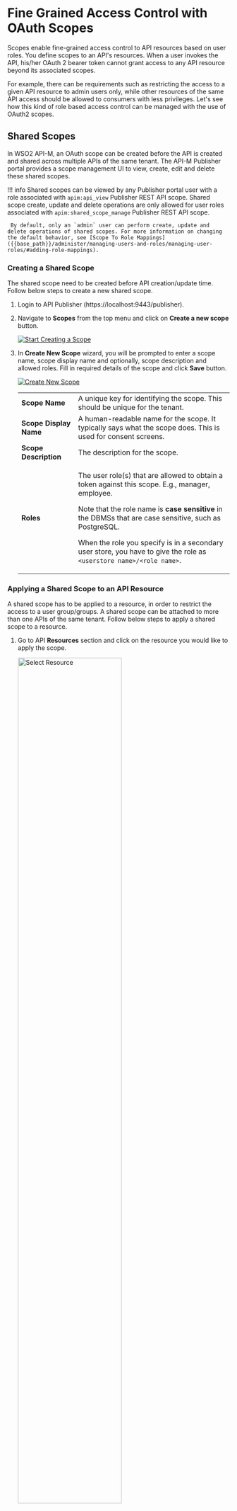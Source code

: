 # Fine Grained Access Control with OAuth Scopes

Scopes enable fine-grained access control to API resources based on user roles. You define scopes to an API's resources. When a user invokes the API, his/her OAuth 2 bearer token cannot grant access to any API resource beyond its associated scopes.

For example, there can be requirements such as restricting the access to a given API resource to admin users only, while other resources of the same API access should be allowed to consumers with less privileges. Let's see how this kind of role based access control can be managed with the use of OAuth2 scopes.

## Shared Scopes

In WSO2 API-M, an OAuth scope can be created before the API is created and shared across multiple APIs of the same tenant. The API-M Publisher portal provides a scope management UI to view, create, edit and delete these shared scopes. 

!!! info
     Shared scopes can be viewed by any Publisher portal user with a role associated with `apim:api_view` Publisher 
     REST API scope. Shared scope create, update and delete operations are only allowed for user roles associated with 
     `apim:shared_scope_manage` Publisher REST API scope. 
     
     By default, only an `admin` user can perform create, update and delete operations of shared scopes. For more information on changing the default behavior, see [Scope To Role Mappings]({{base_path}}/administer/managing-users-and-roles/managing-user-roles/#adding-role-mappings).
### Creating a Shared Scope

The shared scope need to be created before API creation/update time. Follow below steps to create a new shared scope.

1. Login to API Publisher (https://localhost:9443/publisher). 

2. Navigate to **Scopes** from the top menu and click on **Create a new scope** button.

     [![Start Creating a Scope]({{base_path}}/assets/img/learn/api-security/oauth2/oauth2-scopes/create-shared-scope.png)]({{base_path}}/assets/img/learn/api-security/oauth2/oauth2-scopes/create-shared-scope.png)

3. In **Create New Scope** wizard, you will be prompted to enter a scope name, scope display name and optionally, scope description and allowed roles. Fill in required details of the scope and click **Save** button.

     [![Create New Scope]({{base_path}}/assets/img/learn/api-security/oauth2/oauth2-scopes/create-op-shared-scope.png)]({{base_path}}/assets/img/learn/api-security/oauth2/oauth2-scopes/create-op-shared-scope.png)

    <table>
     <tbody>
          <tr class="odd">
               <td><strong>Scope Name</strong></td>
               <td>A unique key for identifying the scope. This should be unique for the tenant.</td>
          </tr>
          <tr class="even">
               <td><strong>Scope Display Name</strong></td>
               <td>A human-readable name for the scope. It typically says what the scope does. This is used for consent
               screens.</td>
          </tr>
          <tr class="odd">
               <td><strong>Scope Description</strong></td>
               <td>The description for the scope.</td>
          </tr>          
          <tr class="even">
               <td><strong>Roles</strong></td>
               <td><div class="content-wrapper">
                    <p>The user role(s) that are allowed to obtain a token against this scope. E.g., manager, employee.</p>
                    <p>Note that the role name is <strong>case sensitive</strong> in the DBMSs that are case sensitive, such as PostgreSQL.</p>
                    <p>When the role you specify is in a secondary user store, you have to give the role as <code>&lt;userstore name&gt;/&lt;role name&gt;</code>.</p>
              </div></td>
          </tr>
     </tbody>
    </table>     

### Applying a Shared Scope to an API Resource

A shared scope has to be applied to a resource, in order to restrict the access to a user group/groups. A shared scope can be attached to more than one APIs of the same tenant. Follow below steps to apply a shared scope to a resource.

1. Go to API **Resources** section and click on the resource you would like to apply the scope.

    <a href="{{base_path}}/assets/img/learn/api-security/oauth2/oauth2-scopes/select-resource.png" ><img src="{{base_path}}/assets/img/learn/api-security/oauth2/oauth2-scopes/select-resource.png" alt="Select Resource" 
         title="Select Resource" width="70%" /></a>

2. Select the created scope from the dropdown. The created shared scope will be listed under **Shared Scopes** in the drop down.

     <a href="{{base_path}}/assets/img/learn/api-security/oauth2/oauth2-scopes/attach-shared-scope.png" ><img src="{{base_path}}/assets/img/learn/api-security/oauth2/oauth2-scopes/attach-shared-scope.png" alt="Select Shared Scope" 
          title="Select Shared Scope" width="70%" /></a>

     Once you select the scope from dropdown, it will be shown as follows.

     <a href="{{base_path}}/assets/img/learn/api-security/oauth2/oauth2-scopes/shared-scope-attached.png" ><img src="{{base_path}}/assets/img/learn/api-security/oauth2/oauth2-scopes/shared-scope-attached.png" alt="Attched Shared Scope" 
          title="Attached Shared Scope" width="70%" /></a>         


3. Click on **Save** button to save changes.         

4. Publish the API.

!!! info

     Once a shared scope is created and attached to an API, you are restricted to delete the shared scope. In order to
     delete a shared scope, first you need to remove its resource attachments from relevant APIs.

## Local Scopes 

In WSO2 API-M, API developers can also create OAuth scopes during the API creation time and attach them locally to the API. These scopes are local and unique to the relevant API. 

### Creating a Local Scope

A local scope can be created and applied to a resource at API creation time by following below steps.

1. Login to API Publisher (https://localhost:9443/publisher) 

2. Start creating an API as described [here]({{base_path}}/learn/design-api/create-api/create-a-rest-api/).

3. Navigate to **Scopes** section and click on **CREATE SCOPES** button.

     [![Start Creating a Scope]({{base_path}}/assets/img/learn/api-security/oauth2/oauth2-scopes/api-scopes/start-creating-scope.png)]({{base_path}}/assets/img/learn/api-security/oauth2/oauth2-scopes/api-scopes/start-creating-scope.png)

4. In **Create New Scope** wizard, you will be prompted to enter a scope name and optionally, allowed roles and a description. Fill in required details of the scope and click **Save** button.

    <table>
     <tbody>
          <tr class="odd">
               <td><strong>Scope Name</strong></td>
               <td>A unique key for identifying the scope. This should be unique for the tenant.</td>
          </tr>
          <tr class="even">
               <td><strong>Scope Description</strong></td>
               <td>The description for the scope.</td>
          </tr>          
          <tr class="odd">
               <td><strong>Roles</strong></td>
               <td><div class="content-wrapper">
                    <p>The user role(s) that are allowed to obtain a token against this scope. E.g., manager, employee.</p>
                    <p>Note that the role name is <strong>case sensitive</strong> in the DBMSs that are case sensitive, such as PostgreSQL.</p>
                    <p>When the role you specify is in a secondary user store, you have to give the role as <code>&lt;userstore name&gt;/&lt;role name&gt;</code>.</p>
              </div></td>
          </tr>
     </tbody>
    </table>

    <a href="{{base_path}}/assets/img/learn/api-security/oauth2/oauth2-scopes/api-scopes/create-a-new-scope.png" >
    <img src="{{base_path}}/assets/img/learn/api-security/oauth2/oauth2-scopes/api-scopes/create-a-new-scope.png" alt="Create a Scope" 
         title="Create a Scope" width="70%" /></a>

### Applying a Local Scope to a Resource

A local scope, when applied to a resource, will restrict access for a user group(s). A local scope can only be attached to the relevant API in which it is created under. Follow below steps to apply a local scope to a resource.

1. Go to API **Resources** section and click on the resource you would like to apply the scope.

    <a href="{{base_path}}/assets/img/learn/api-security/oauth2/oauth2-scopes/select-resource.png" ><img src="{{base_path}}/assets/img/learn/api-security/oauth2/oauth2-scopes/select-resource.png" alt="Select Resource" 
         title="Select Resource" width="70%" /></a>

2. Select the created local scope from the dropdown. The created local scope will be listed under **API Scopes** in the 
dropdown.

    <a href="{{base_path}}/assets/img/learn/api-security/oauth2/oauth2-scopes/api-scopes/apply-scope.png" ><img src="{{base_path}}/assets/img/learn/api-security/oauth2/oauth2-scopes/api-scopes/apply-scope.png" alt="Apply Scope" 
         title="Apply Scope" width="70%" /></a>

3. Click on **Save** button to save changes.         

4. Publish the API.

## Applying Multiple Scopes Per Resource

From API-M Publisher Portal, you can attach multiple scopes to each API resource.

[![Attaching Multiple Scopes per Resource]({{base_path}}/assets/img/learn/api-security/oauth2/oauth2-scopes/multiple-scopes-per-resource.png)]({{base_path}}/assets/img/learn/api-security/oauth2/oauth2-scopes/multiple-scopes-per-resource.png)

Once you attach multiple scopes per resource, the resource will look as follows.

[![After Attaching Multiple Scopes per Resource]({{base_path}}/assets/img/learn/api-security/oauth2/oauth2-scopes/after-attaching-multiple-scopes.png)]({{base_path}}/assets/img/learn/api-security/oauth2/oauth2-scopes/after-attaching-multiple-scopes.png)

## Defining OAuth Scopes in API Definition

Both [Shared Scopes]({{base_path}}/learn/api-security/oauth2/oauth2-scopes/fine-grained-access-control-with-oauth-scopes/#shared-scopes) 
and [Local Scopes]({{base_path}}/learn/api-security/oauth2/oauth2-scopes/fine-grained-access-control-with-oauth-scopes/#local-scopes) should be defined in same way in the OpenAPI definition as follows.

<a href="{{base_path}}/assets/img/learn/api-security/oauth2/oauth2-scopes/resource-scope-api-definition.png" ><img src="{{base_path}}/assets/img/learn/api-security/oauth2/oauth2-scopes/resource-scope-api-definition.png" alt="Resource Scopes API Definition" 
     title="Resource Scopes API Definition" width="50%" /></a>

[![Scopes Security Definition API Definition]({{base_path}}/assets/img/learn/api-security/oauth2/oauth2-scopes/scopes-api-definition.png)]({{base_path}}/assets/img/learn/api-security/oauth2/oauth2-scopes/scopes-api-definition.png)


## Obtaining Tokens with Scopes

When a scope is attached to an API resource, access to it gets restricted based on the role(s) that is specified in the scope. In order to invoke the API resource, the API consumer has to generate an access token bound to the scope that is attached to the API resource. Follow below steps to obtain an access token specifying the requested scopes.

1. Login to API Developer Portal (https://localhost:9443/devportal/).

2. Navigate to the API which has the scope protected API resource and go to **Subscription** section to subscribe to an application.

     <a href="{{base_path}}/assets/img/learn/api-security/oauth2/oauth2-scopes/subscribe-api.png" ><img src="{{base_path}}/assets/img/learn/api-security/oauth2/oauth2-scopes/subscribe-api.png" alt="Subscribe" 
          title="Subscribe" width="50%" /></a>
         
3. Generate PRODUCTION or SANDBOX keys for the application.

     <a href="{{base_path}}/assets/img/learn/api-security/oauth2/oauth2-scopes/generate-keys.png" ><img src="{{base_path}}/assets/img/learn/api-security/oauth2/oauth2-scopes/generate-keys.png" alt="Generate App Keys" 
          title="Generate App Keys" width="60%" /></a>

4. Click **GENERATE ACCESS TOKEN** button. Then select the scope from dropdown in the prompted window and click **GENERATE** button to generate the access token.

     <a href="{{base_path}}/assets/img/learn/api-security/oauth2/oauth2-scopes/generate-keys.png" ><img src="{{base_path}}/assets/img/learn/api-security/oauth2/oauth2-scopes/token-scopes.png" alt="Select Token Scopes" 
          title="Select Token Scopes" width="60%" /></a>

5. If the user has the roles specified in the scope, the access token will be issued with the requested scope. Otherwise, only the default scopes will be returned with the access token.            

    ??? info
        By default in WSO2 API-M, if no scopes are requested or if none of requested scopes are allowed, the token will be issued with `default` scope.
        In addition, a token obtained using client credentials grant will be issued with `am_application_scope`.     

     <a href="{{base_path}}/assets/img/learn/api-security/oauth2/oauth2-scopes/token-scopes-output.png" ><img src="{{base_path}}/assets/img/learn/api-security/oauth2/oauth2-scopes/token-scopes-output.png" alt="Token Scopes" 
          title="Token Scopes" width="60%" /></a>

6. Invoke the API resource with the above generated access token. If the user is assigned with the authorized roles, the API invocation will be successful. An API resource access by an unauthorized user will be failed giving 403 Forbidden error.

     <a href="../../../../../assets/img/learn/unauthorized-access.png" ><img src="../../../../../assets/img/learn/unauthorized-access.png" alt="Token scopes" 
         title="Token Scopes" width="50%" /></a>

!!! info

     If you first create a local scope and then create a shared scope with same scope name before attaching the local scope to any API resource, the local scope will removed from local scope UI. However, it will not be reflected in the API Definition, unless you save the API. This is an identified limitation in supporting both local and shared scopes.



